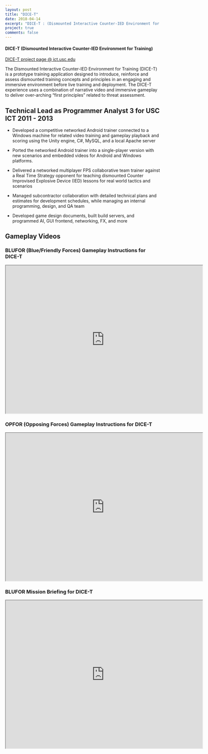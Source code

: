 ```yaml
---
layout: post
title: "DICE-T"
date: 2018-04-14
excerpt: "DICE-T : (Dismounted Interactive Counter-IED Environment for Training) for USC ICT"
project: true
comments: false
---
```


#### DICE-T (Dismounted Interactive Counter-IED Environment for Training)

[DICE-T project page @ ict.usc.edu](http://ict.usc.edu/prototypes/dice-t/)

The Dismounted Interactive Counter-IED Environment for Training (DICE-T) is a prototype training application designed to introduce, reinforce and assess dismounted training concepts and principles in an engaging and immersive environment before live training and deployment. The DICE-T experience uses a combination of narrative video and immersive gameplay to deliver over-arching “first principles” related to threat assessment.



## Technical Lead as Programmer Analyst 3 for USC ICT 2011 - 2013

- Developed a competitive networked Android trainer connected to a Windows machine for related video training and gameplay playback and scoring using the Unity engine, C#, MySQL, and a local Apache server 

- Ported the networked Android trainer into a single-player version with new scenarios and embedded videos for Android and Windows platforms. 

- Delivered a networked multiplayer FPS collaborative team trainer against a Real Time Strategy opponent for teaching dismounted Counter Improvised Explosive Device (IED) lessons for real world tactics and scenarios 

- Managed subcontractor collaboration with detailed technical plans and estimates for development schedules, while managing an internal programming, design, and QA team 

- Developed game design documents, built build servers, and programmed AI, GUI frontend, networking, FX, and more


## Gameplay Videos

### BLUFOR (Blue/Friendly Forces) Gameplay Instructions for DICE-T

<iframe src="https://drive.google.com/file/d/1nVI6184h75isALp3OnDN4CWWhv-nkOFh/preview" width="640" height="480"></iframe>

### OPFOR (Opposing Forces) Gameplay Instructions for DICE-T

<iframe src="https://drive.google.com/file/d/1OkqFoOSA77ipcW5LV5ADAOcTgnxIQavd/preview" width="640" height="480"></iframe>

### BLUFOR Mission Briefing for DICE-T

<iframe src="https://drive.google.com/file/d/1q8vA8Q3xNuMOeTi-edcpyWr7f9r8f9K0/preview" width="640" height="480"></iframe>